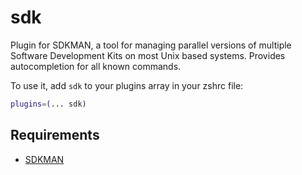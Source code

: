 # sdk

Plugin for SDKMAN, a tool for managing parallel versions of multiple Software Development Kits on most Unix based systems.
Provides autocompletion for all known commands.

To use it, add `sdk` to your plugins array in your zshrc file:

```zsh
plugins=(... sdk)
```

## Requirements

- [SDKMAN](http://sdkman.io/)
